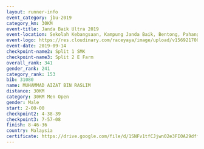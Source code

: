 ```yaml
---
layout: runner-info 
event_category: jbu-2019 
category_km: 30KM 
event-title: Janda Baik Ultra 2019 
event-location: Sekolah Kebangsaan, Kampung Janda Baik, Bentong, Pahang, Malaysia 
event-logo: https://res.cloudinary.com/raceyaya/image/upload/v1569217009/logo/janda-baik_vch1pc.jpg 
event-date: 2019-09-14 
checkpoint-name2: Split 1 SMK 
checkpoint-name3: Split 2 E Farm 
overall_rank: 341
gender_rank: 241
category_rank: 153
bib: 31080
name: MUHAMMAD AIZAT BIN RASLIM
distance: 30KM
category: 30KM Men Open
gender: Male
start: 2-00-00
checkpoint2: 4-38-39
checkpoint3: 7-57-08
finish: 8-46-36
country: Malaysia
certificate: https://drive.google.com/file/d/1SNFv1tfCJjwn02e3FI0A29dffLIo9xEh/view?usp=sharing
---
```

